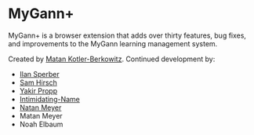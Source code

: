 # MyGann+

MyGann+ is a browser extension that adds over thirty features, bug fixes, and improvements to the MyGann learning management system.

Created by [Matan Kotler-Berkowitz](https://matankb.github.io/). Continued development by:

- [Ilan Sperber](https://github.com/Ilan-Sperber)
- [Sam Hirsch](https://github.com/Sam506944)
- [Yakir Propp](https://github.com/YakirP123)
- [Intimidating-Name](https://github.com/Intimidating-Name)
- [Natan Meyer](https://github.com/apers00n)
- Matan Meyer
- Noah Elbaum

